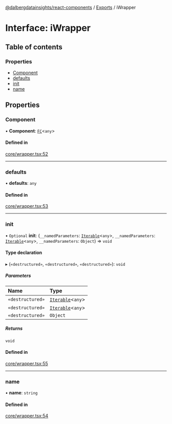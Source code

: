 [@dalbergdatainsights/react-components](../README.md) / [Exports](../modules.md) / iWrapper

# Interface: iWrapper

## Table of contents

### Properties

- [Component](iWrapper.md#component)
- [defaults](iWrapper.md#defaults)
- [init](iWrapper.md#init)
- [name](iWrapper.md#name)

## Properties

### Component

• **Component**: [`FC`](../modules/internal_.md#fc)<`any`\>

#### Defined in

[core/wrapper.tsx:52](https://github.com/DalbergDataInsights/react-components/blob/ff81224/core/wrapper.tsx#L52)

___

### defaults

• **defaults**: `any`

#### Defined in

[core/wrapper.tsx:53](https://github.com/DalbergDataInsights/react-components/blob/ff81224/core/wrapper.tsx#L53)

___

### init

• `Optional` **init**: (`__namedParameters`: [`Iterable`](internal_.Iterable.md)<`any`\>, `__namedParameters`: [`Iterable`](internal_.Iterable.md)<`any`\>, `__namedParameters`: `Object`) => `void`

#### Type declaration

▸ (`«destructured»`, `«destructured»`, `«destructured»`): `void`

##### Parameters

| Name | Type |
| :------ | :------ |
| `«destructured»` | [`Iterable`](internal_.Iterable.md)<`any`\> |
| `«destructured»` | [`Iterable`](internal_.Iterable.md)<`any`\> |
| `«destructured»` | `Object` |

##### Returns

`void`

#### Defined in

[core/wrapper.tsx:55](https://github.com/DalbergDataInsights/react-components/blob/ff81224/core/wrapper.tsx#L55)

___

### name

• **name**: `string`

#### Defined in

[core/wrapper.tsx:54](https://github.com/DalbergDataInsights/react-components/blob/ff81224/core/wrapper.tsx#L54)
